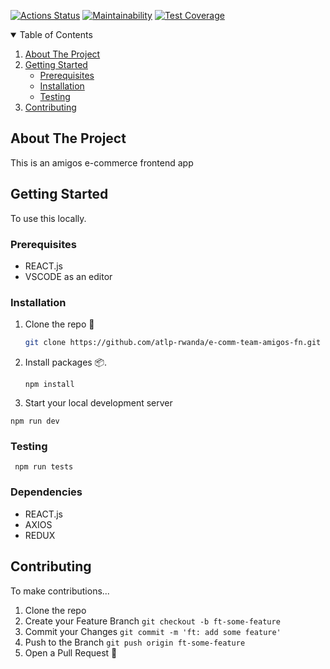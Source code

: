 [![Actions Status](https://github.com/atlp-rwanda/e-comm-team-amigos-fn/workflows/Test/badge.svg)](https://github.com/atlp-rwanda/e-comm-team-amigos-fn/actions)
[![Maintainability](https://api.codeclimate.com/v1/badges/5a5cfc36bf84c2b9780d/maintainability)](https://codeclimate.com/github/atlp-rwanda/e-comm-team-amigos-fn/maintainability)
[![Test Coverage](https://api.codeclimate.com/v1/badges/5a5cfc36bf84c2b9780d/test_coverage)](https://codeclimate.com/github/atlp-rwanda/e-comm-team-amigos-fn/test_coverage)
<details open="open">
  <summary>Table of Contents</summary>
  <ol>
    <li>
      <a href="#about-the-project">About The Project</a>
    </li>
    <li>
      <a href="#getting-started">Getting Started</a>
      <ul>
        <li><a href="#prerequisites">Prerequisites</a></li>
        <li><a href="#installation">Installation</a></li>
        <li><a href="#testing">Testing</a></li>
      </ul>
    </li>
    <li><a href="#contributing">Contributing</a></li>
  </ol>
</details>

## About The Project

This is an amigos e-commerce frontend app

## Getting Started

To use this locally.

### Prerequisites

-   []() REACT.js
-   []() VSCODE as an editor
### Installation

1. Clone the repo 💫
    ```sh
    git clone https://github.com/atlp-rwanda/e-comm-team-amigos-fn.git
    ```
2. Install packages 📦.
    ```
    npm install
    ```

5. Start your local development server

```
npm run dev
```

### Testing
```  npm run tests ```

### Dependencies

-   []() REACT.js
-   []() AXIOS
-   []() REDUX 

## Contributing

To make contributions...

1. Clone the repo
1. Create your Feature Branch `git checkout -b ft-some-feature`
1. Commit your Changes `git commit -m 'ft: add some feature'`
1. Push to the Branch `git push origin ft-some-feature`
1. Open a Pull Request 👊